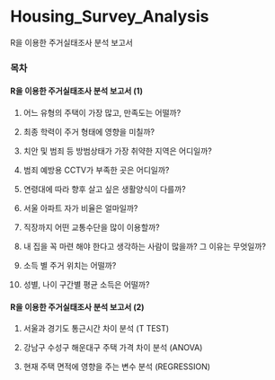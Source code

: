 # Housing_Survey_Analysis
R을 이용한 주거실태조사 분석 보고서

### 목차 

#### R을 이용한 주거실태조사 분석 보고서 (1)

1.	어느 유형의 주택이 가장 많고, 만족도는 어떨까? 

2.	최종 학력이 주거 형태에 영향을 미칠까?

3.	치안 및 범죄 등 방범상태가 가장 취약한 지역은 어디일까?

4.	범죄 예방용 CCTV가 부족한 곳은 어디일까?

5.	연령대에 따라 향후 살고 싶은 생활양식이 다를까?

6.	서울 아파트 자가 비율은 얼마일까?

7.	직장까지 어떤 교통수단을 많이 이용할까?

8.	내 집을 꼭 마련 해야 한다고 생각하는 사람이 많을까? 그 이유는 무엇일까?

9.	소득 별 주거 위치는 어떨까?

10.	성별, 나이 구간별 평균 소득은 어떨까?

#### R을 이용한 주거실태조사 분석 보고서 (2)

1.	서울과 경기도 통근시간 차이 분석 (T TEST)

2.	강남구 수성구 해운대구 주택 가격 차이 분석 (ANOVA)

3.	현재 주택 면적에 영향을 주는 변수 분석 (REGRESSION)
